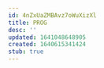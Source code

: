 ```yaml
---
id: 4nZxUaZMBAvz7oWuXizXl
title: PROG
desc: ''
updated: 1641048648905
created: 1640615341424
stub: true
---
```



